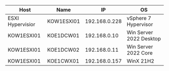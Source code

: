 | Host | Name | IP  | OS |
| -------------- | -------------------- | ----------------------------------- | --------------------------------- |
| ESXI Hypervisior | KOW1ESXI01 | 192.168.0.228 | vSphere 7 Hypervisor |
| KOW1ESXI01 | KOE1DCW01 |  192.168.0.10 | Win Server 2022 Desktop |
|KOW1ESXI01| KOE1DCW02 | 192.168.0.11 | Win Server 2022 Core |
|KOW1ESXI01| KOE1CWX01 | 192.168.0.157 | WinX 21H2 |
